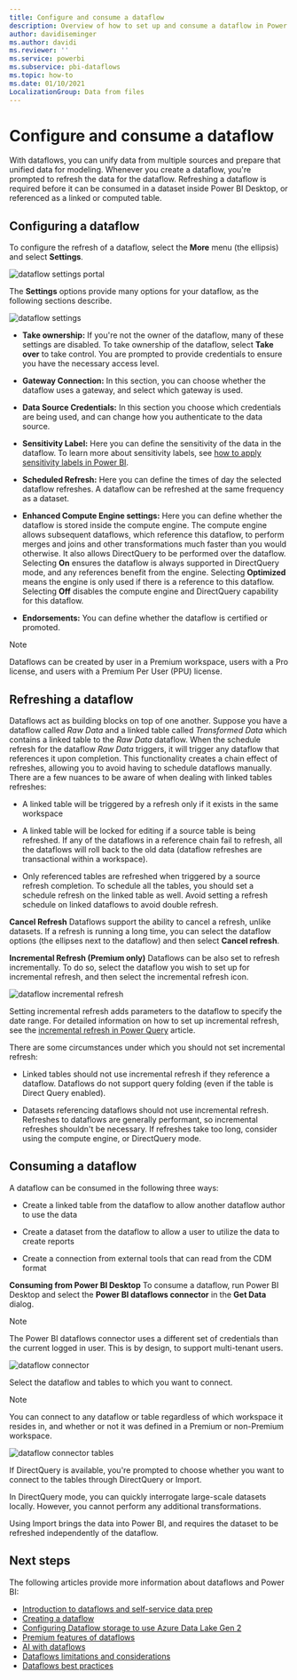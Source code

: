 ```yaml
---
title: Configure and consume a dataflow
description: Overview of how to set up and consume a dataflow in Power BI
author: davidiseminger
ms.author: davidi
ms.reviewer: ''
ms.service: powerbi
ms.subservice: pbi-dataflows
ms.topic: how-to
ms.date: 01/10/2021
LocalizationGroup: Data from files
---
```

# Configure and consume a dataflow

With dataflows, you can unify data from multiple sources and prepare that unified data for modeling. Whenever you create a dataflow, you're prompted to refresh the data for the dataflow. Refreshing a dataflow is required before it can be consumed in a dataset inside Power BI Desktop, or referenced as a linked or computed table.

## Configuring a dataflow

To configure the refresh of a dataflow, select the **More** menu (the ellipsis) and select **Settings**.

![dataflow settings portal](media/dataflows-configure-consume/dataflow-settings.png)

The **Settings** options provide many options for your dataflow, as the following sections describe.

![dataflow settings](media/dataflows-configure-consume/dataflow-settings-detailed.png)

* **Take ownership:** If you're not the owner of the dataflow, many of these settings are disabled. To take ownership of the dataflow, select **Take over** to take control. You are prompted to provide credentials to ensure you have the necessary access level.

* **Gateway Connection:** In this section, you can choose whether the dataflow uses a gateway, and select which gateway is used. 

* **Data Source Credentials:** In this section you choose which credentials are being used, and can change how you authenticate to the data source.

* **Sensitivity Label:** Here you can define the sensitivity of the data in the dataflow. To learn more about sensitivity labels, see [how to apply sensitivity labels in Power BI](../../admin/service-security-apply-data-sensitivity-labels.md).

* **Scheduled Refresh:** Here you can define the times of day the selected dataflow refreshes. A dataflow can be refreshed at the same frequency as a dataset.

* **Enhanced Compute Engine settings:** Here you can define whether the dataflow is stored inside the compute engine. The compute engine allows subsequent dataflows, which reference this dataflow, to perform merges and joins and other transformations much faster than you would otherwise. It also allows DirectQuery to be performed over the dataflow. Selecting **On** ensures the dataflow is always supported in DirectQuery mode, and any references benefit from the engine. Selecting **Optimized** means the engine is only used if there is a reference to this dataflow. Selecting **Off** disables the compute engine and DirectQuery capability for this dataflow.

* **Endorsements:** You can define whether the dataflow is certified or promoted. 

> [!NOTE]
> Dataflows can be created by user in a Premium workspace, users with a Pro license, and users with a Premium Per User (PPU) license.

## Refreshing a dataflow
Dataflows act as building blocks on top of one another. Suppose you have a dataflow called *Raw Data* and a linked table called *Transformed Data* which contains a linked table to the *Raw Data* dataflow. When the schedule refresh for the dataflow *Raw Data* triggers, it will trigger any dataflow that references it upon completion. This functionality creates a chain effect of refreshes, allowing you to avoid having to schedule dataflows manually. There are a few nuances to be aware of when dealing with linked tables refreshes:

* A linked table will be triggered by a refresh only if it exists in the same workspace

* A linked table will be locked for editing if a source table is being refreshed. If any of the dataflows in a reference chain fail to refresh, all the dataflows will roll back to the old data (dataflow refreshes are transactional within a workspace).

* Only referenced tables are refreshed when triggered by a source refresh completion. To schedule all the tables, you should set a schedule refresh on the linked table as well. Avoid setting a refresh schedule on linked dataflows to avoid double refresh.

**Cancel Refresh**
Dataflows support the ability to cancel a refresh, unlike datasets. If a refresh is running a long time, you can select the dataflow options (the ellipses next to the dataflow) and then select **Cancel refresh**.

**Incremental Refresh (Premium only)**
Dataflows can be also set to refresh incrementally. To do so, select the dataflow you wish to set up for incremental refresh, and then select the incremental refresh icon.

![dataflow incremental refresh](media/dataflows-configure-consume/dataflow-created-entity.png)

Setting incremental refresh adds parameters to the dataflow to specify the date range. For detailed information on how to set up incremental refresh, see the [incremental refresh in Power Query](/power-query/dataflows/incremental-refresh) article.

There are some circumstances under which you should not set incremental refresh:

* Linked tables should not use incremental refresh if they reference a dataflow. Dataflows do not support query folding (even if the table is Direct Query enabled). 

* Datasets referencing dataflows should not use incremental refresh. Refreshes to dataflows are  generally performant, so incremental refreshes shouldn't be necessary. If refreshes take too long, consider using the compute engine, or DirectQuery mode.

## Consuming a dataflow

A dataflow can be consumed in the following three ways:

* Create a linked table from the dataflow to allow another dataflow author to use the data

* Create a dataset from the dataflow to allow a user to utilize the data to create reports

* Create a connection from external tools that can read from the CDM format

**Consuming from Power BI Desktop**
To consume a dataflow, run Power BI Desktop and select the **Power BI dataflows connector** in the **Get Data** dialog.

> [!NOTE]
> The Power BI dataflows connector uses a different set of credentials than the current logged in user. This is by design, to support multi-tenant users.

![dataflow connector](media/dataflows-configure-consume/dataflow-connector.png)

Select the dataflow and tables to which you want to connect. 

> [!NOTE]
> You can connect to any dataflow or table regardless of which workspace it resides in, and whether or not it was defined in a Premium or non-Premium workspace.

![dataflow connector tables](media/dataflows-configure-consume/dataflow-entities-picker.png)

If DirectQuery is available, you're prompted to choose whether you want to connect to the tables through DirectQuery or Import. 

In DirectQuery mode, you can quickly interrogate large-scale datasets locally. However, you cannot perform any additional transformations. 

Using Import brings the data into Power BI, and requires the dataset to be refreshed independently of the dataflow.

## Next steps
The following articles provide more information about dataflows and Power BI:

* [Introduction to dataflows and self-service data prep](dataflows-introduction-self-service.md)
* [Creating a dataflow](dataflows-create.md)
* [Configuring Dataflow storage to use Azure Data Lake Gen 2](dataflows-azure-data-lake-storage-integration.md)
* [Premium features of dataflows](dataflows-premium-features.md)
* [AI with dataflows](dataflows-machine-learning-integration.md)
* [Dataflows limitations and considerations](dataflows-features-limitations.md)
* [Dataflows best practices](dataflows-best-practices.md)
